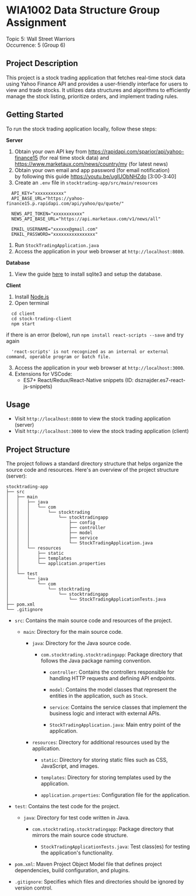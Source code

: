 # WIA1002 Data Structure Group Assignment
Topic 5: Wall Street Warriors  
Occurrence: 5 (Group 6)

## Project Description
This project is a stock trading application that fetches real-time stock data using Yahoo Finance API and provides a user-friendly interface for users to view and trade stocks. It utilizes data structures and algorithms to efficiently manage the stock listing, prioritize orders, and implement trading rules.

## Getting Started

To run the stock trading application locally, follow these steps:

**Server**  
1. Obtain your own API key from https://rapidapi.com/sparior/api/yahoo-finance15 (for real time stock data) 
   and https://www.marketaux.com/news/country/my (for latest news)
2. Obtain your own email and app password (for email notification)   
   by following this guide https://youtu.be/ugIUObNHZdo [3:00-3:40] 
3. Create an `.env` file in `stocktrading-app/src/main/resources`
  ```
    API_KEY="xxxxxxxxxxx"  
    API_BASE_URL="https://yahoo-finance15.p.rapidapi.com/api/yahoo/qu/quote/"

    NEWS_API_TOKEN="xxxxxxxxxxx"
    NEWS_API_BASE_URL="https://api.marketaux.com/v1/news/all"

    EMAIL_USERNAME="xxxxxx@gmail.com"
    EMAIL_PASSWORD="xxxxxxxxxxxxxxxx"
  ```
1. Run `StockTradingApplication.java`  
2. Access the application in your web browser at `http://localhost:8080`.

**Database**
1. View the guide [here](Installation%20for%20sqlite3.md) to install sqlite3 and setup the database.
  
**Client**  
1. Install [Node.js]("https://nodejs.org/en/download")  
2. Open terminal
  ```
    cd client
    cd stock-trading-client
    npm start
  ```
  if there is an error (below), run `npm install react-scripts --save` and try again
  ```
    'react-scripts' is not recognized as an internal or external command, operable program or batch file.
  ```
3. Access the application in your web browser at `http://localhost:3000`.  
4. Extensions for VSCode:
   - ES7+ React/Redux/React-Native snippets (ID: dsznajder.es7-react-js-snippets)  
   
## Usage

- Visit `http://localhost:8080` to view the stock trading application (server)
- Visit `http://localhost:3000` to view the stock trading application (client)

## Project Structure

The project follows a standard directory structure that helps organize the source code and resources. Here's an overview of the project structure (server):

```
stocktrading-app
├── src
│   ├── main
│   │   ├── java
│   │   │   └── com
│   │   │       └── stocktrading
│   │   │           └── stocktradingapp
│   │   │               ├── config
│   │   │               ├── controller
│   │   │               ├── model
│   │   │               ├── service
│   │   │               └── StockTradingApplication.java
│   │   └── resources
│   │       ├── static
│   │       ├── templates
│   │       └── application.properties
│   │           
│   └── test
│       └── java
│           └── com
│               └── stocktrading
│                   └── stocktradingapp
│                       └── StockTradingApplicationTests.java
├── pom.xml
└── .gitignore
```

- `src`: Contains the main source code and resources of the project.

  - `main`: Directory for the main source code.

    - `java`: Directory for the Java source code.

      - `com.stocktrading.stocktradingapp`: Package directory that follows the Java package naming convention.

        - `controller`: Contains the controllers responsible for handling HTTP requests and defining API endpoints.

        - `model`: Contains the model classes that represent the entities in the application, such as `Stock`.

        - `service`: Contains the service classes that implement the business logic and interact with external APIs.

        - `StockTradingApplication.java`: Main entry point of the application.

    - `resources`: Directory for additional resources used by the application.

      - `static`: Directory for storing static files such as CSS, JavaScript, and images.

      - `templates`: Directory for storing templates used by the application.

      - `application.properties`: Configuration file for the application.

- `test`: Contains the test code for the project.

  - `java`: Directory for test code written in Java.

    - `com.stocktrading.stocktradingapp`: Package directory that mirrors the main source code structure.

      - `StockTradingApplicationTests.java`: Test class(es) for testing the application's functionality.

- `pom.xml`: Maven Project Object Model file that defines project dependencies, build configuration, and plugins.

- `.gitignore`: Specifies which files and directories should be ignored by version control.